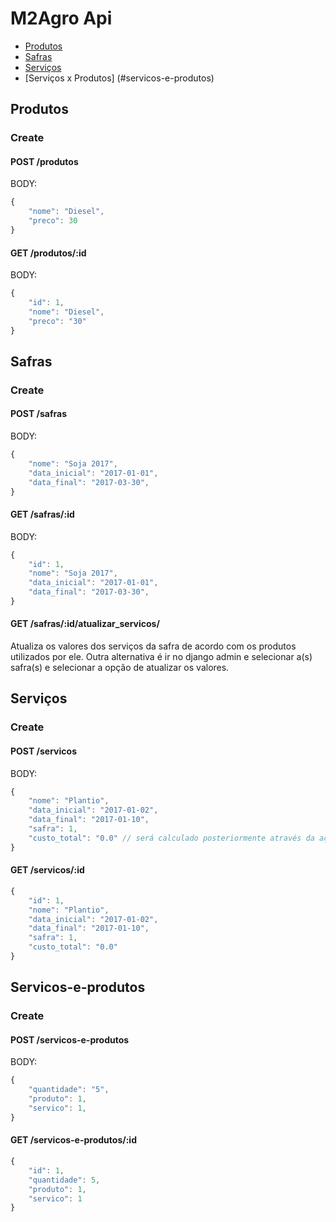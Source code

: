 # M2Agro Api

- [Produtos](#produtos)
- [Safras](#safras)
- [Serviços](#serviços)
- [Serviços x Produtos] (#servicos-e-produtos)

## Produtos

### Create

#### POST /produtos

BODY:

```javascript
{
    "nome": "Diesel",
    "preco": 30
}
```

#### GET /produtos/:id

BODY:

```javascript
{
    "id": 1,
    "nome": "Diesel",
    "preco": "30"
}
```


## Safras

### Create

#### POST /safras

BODY:

```javascript
{
    "nome": "Soja 2017",
    "data_inicial": "2017-01-01",
    "data_final": "2017-03-30",
}
```

#### GET /safras/:id

BODY:

```javascript
{
    "id": 1,
    "nome": "Soja 2017",
    "data_inicial": "2017-01-01",
    "data_final": "2017-03-30",
}
```

#### GET /safras/:id/atualizar_servicos/
Atualiza os valores dos serviços da safra de acordo com os produtos utilizados por ele.
Outra alternativa é ir no django admin e selecionar a(s) safra(s) e selecionar a opção de atualizar os valores.


## Serviços

### Create

#### POST /servicos

BODY:

```javascript
{
    "nome": "Plantio",
    "data_inicial": "2017-01-02",
    "data_final": "2017-01-10",
    "safra": 1,
    "custo_total": "0.0" // será calculado posteriormente através da ação de atualizar os valores dos serviços
}
```

#### GET /servicos/:id

```javascript
{
    "id": 1,
    "nome": "Plantio",
    "data_inicial": "2017-01-02",
    "data_final": "2017-01-10",
    "safra": 1,
    "custo_total": "0.0"
}
```

## Servicos-e-produtos

### Create

#### POST /servicos-e-produtos

BODY:

```javascript
{
    "quantidade": "5",
    "produto": 1,
    "servico": 1,
}
```

#### GET /servicos-e-produtos/:id

```javascript
{
    "id": 1,
    "quantidade": 5,
    "produto": 1,
    "servico": 1
}
```



